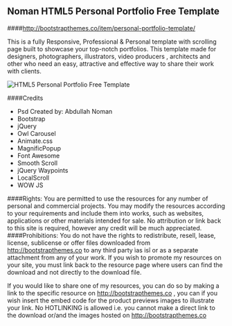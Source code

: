 ## Noman HTML5 Personal Portfolio Free Template



####http://bootstrapthemes.co/item/personal-portfolio-template/


This is a fully Responsive, Professional & Personal template with scrolling page built to showcase your top-notch portfolios. 
This template made for designers, photographers, illustrators, video producers , architects and other who need an easy, 
attractive and effective way to share their work with clients.


![HTML5 Personal Portfolio Free Template](https://raw.githubusercontent.com/bootstrapthemesco/noman-personal-portfolio/master/abdullah_noman.jpg)




####Credits
* Psd Created by: Abdullah Noman
* Bootstrap
* jQuery
* Owl Carousel
* Animate.css
* MagnificPopup
* Font Awesome
* Smooth Scroll
* jQuery Waypoints 
* LocalScroll  
* WOW JS













####Rights: 
You are permitted to use the resources for any number of personal and commercial projects.
You may modify the resources according to your requirements and include them into works, 
such as websites, applications or other materials intended for sale. No attribution or 
link back to this site is required, however any credit will be much appreciated.
####Prohibitions:
You do not have the rights to redistribute, resell, lease, license, sublicense or offer 
files downloaded from http://bootstrapthemes.co to any third party ìas isî or as a separate attachment 
from any of your work. If you wish to promote my resources on your site, you must link back 
to the resource page where users can find the download and not directly to the download file.

If you would like to share one of my resources, you can do so by making a link to the specific 
resource on http://bootstrapthemes.co , you can if you wish insert the embed code for the product previews images to illustrate your link. 
No HOTLINKING is allowed i.e. you cannot make a direct link to the download or/and the images hosted on http://bootstrapthemes.co
